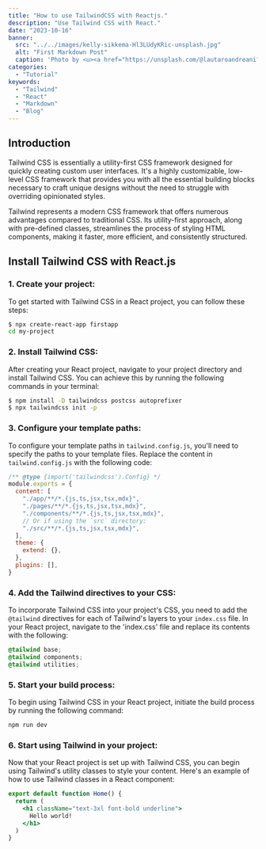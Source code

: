 ```yaml
---
title: "How to use TailwindCSS with Reactjs."
description: "Use Tailwind CSS with React."
date: "2023-10-16"
banner:
  src: "../../images/kelly-sikkema-Hl3LUdyKRic-unsplash.jpg"
  alt: "First Markdown Post"
  caption: 'Photo by <u><a href="https://unsplash.com/@lautaroandreani?utm_source=medium&utm_medium=referral">Florian Olivo</a></u>'
categories:
  - "Tutorial"
keywords:
  - "Tailwind"
  - "React"
  - "Markdown"
  - "Blog"
---
```


## Introduction

Tailwind CSS is essentially a utility-first CSS framework designed for quickly creating custom user interfaces. It's a highly customizable, low-level CSS framework that provides you with all the essential building blocks necessary to craft unique designs without the need to struggle with overriding opinionated styles.

Tailwind represents a modern CSS framework that offers numerous advantages compared to traditional CSS. Its utility-first approach, along with pre-defined classes, streamlines the process of styling HTML components, making it faster, more efficient, and consistently structured.


## Install Tailwind CSS with React.js

### 1. Create your project:

To get started with Tailwind CSS in a React project, you can follow these steps:

```bash
$ npx create-react-app firstapp
cd my-project
```

### 2. Install Tailwind CSS:

After creating your React project, navigate to your project directory and install Tailwind CSS. You can achieve this by running the following commands in your terminal:

```bash
$ npm install -D tailwindcss postcss autoprefixer
$ npx tailwindcss init -p
```
### 3. Configure your template paths:

To configure your template paths in `tailwind.config.js`, you'll need to specify the paths to your template files. Replace the content in `tailwind.config.js` with the following code:

```javascript
/** @type {import('tailwindcss').Config} */
module.exports = {
  content: [
    "./app/**/*.{js,ts,jsx,tsx,mdx}",
    "./pages/**/*.{js,ts,jsx,tsx,mdx}",
    "./components/**/*.{js,ts,jsx,tsx,mdx}",
    // Or if using the `src` directory:
    "./src/**/*.{js,ts,jsx,tsx,mdx}",
  ],
  theme: {
    extend: {},
  },
  plugins: [],
}
```
### 4. Add the Tailwind directives to your CSS:

To incorporate Tailwind CSS into your project's CSS, you need to add the `@tailwind` directives for each of Tailwind's layers to your `index.css` file. In your React project, navigate to the 'index.css' file and replace its contents with the following:

```css
@tailwind base;
@tailwind components;
@tailwind utilities;
```

### 5. Start your build process:

To begin using Tailwind CSS in your React project, initiate the build process by running the following command:

```bash
npm run dev
```

### 6. Start using Tailwind in your project:

Now that your React project is set up with Tailwind CSS, you can begin using Tailwind's utility classes to style your content. Here's an example of how to use Tailwind classes in a React component:

```jsx
export default function Home() {
  return (
    <h1 className="text-3xl font-bold underline">
      Hello world!
    </h1>
  )
}
```